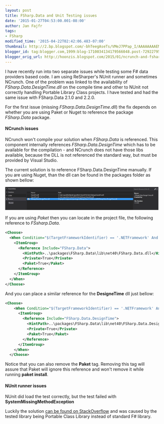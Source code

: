 ```yaml
---
layout: post
title: FSharp.Data and Unit Testing issues
date: '2015-01-27T04:53:00.001-08:00'
author: Jan Fajfr
tags:
- FSharp
modified_time: '2015-04-22T02:42:06.483-07:00'
thumbnail: http://2.bp.blogspot.com/-bhTeegAseTs/VMeJ7PPap_I/AAAAAAAAEMM/Dab5HZms5rM/s72-c/reference_fsharpdata.PNG
blogger_id: tag:blogger.com,1999:blog-1710034134179566048.post-7292279599877960101
blogger_orig_url: http://hoonzis.blogspot.com/2015/01/ncrunch-and-fsharpdata.html
---
```

I have recently run into two separate issues while testing some F\# data providers based code. I am using ReSharper's NUnit runner and sometimes NCrunch. One of the problem was linked to the availability of *FSharp.Data.DesignTime.dll* on the compile time and other to NUnit not correctly handling Portable Library Class projects. I have tested and had the same issue with FSharp.Data 2.1.0 and 2.2.0.

For the first issue (missing *FSharp.Data.DesignTime.dll*) the fix depends on whether you are using Paket or Nuget to reference the package *FSharp.Data* package.

#### NCrunch issues
NCrunch won't compile your solution when *FSharp.Data* is referenced. This component internally references *FSharp.Data.DesignTime* which has to be available for the compilation - and NCrunch does not have those libs available, because the DLL is not referenced the standard way, but must be provided by Visual Studio.

The current solution is to reference FSharp.Data.DesignTime manually. If you are using Nuget, than the dll can be found in the packages folder as shown bellow:

![reference_fsharpdata](https://raw.githubusercontent.com/hoonzis/hoonzis.github.io/master/images/reference_fsharpdata.PNG)

If you are using *Paket* then you can locate in the project file, the following reference to *FSsharp.Data*.

```xml
<Choose>
  <When Condition="$(TargetFrameworkIdentifier) == '.NETFramework' And ($(TargetFrameworkVersion) == 'v4.5' Or $(TargetFrameworkVersion) == 'v4.5.1' Or $(TargetFrameworkVersion) == 'v4.5.2' Or $(TargetFrameworkVersion) == 'v4.5.3' Or $(TargetFrameworkVersion) == 'v4.6')">
    <ItemGroup>
      <Reference Include="FSharp.Data">
        <HintPath>..\packages\FSharp.Data\lib\net40\FSharp.Data.dll</HintPath>
        <Private>True</Private>
        <Paket>True</Paket>
      </Reference>
    </ItemGroup>
  </When>
</Choose>
```

And you can place a similar reference for the **DesigneTime** dll just bellow:

```xml
<Choose>
    <When Condition="$(TargetFrameworkIdentifier) == '.NETFramework' And ($(TargetFrameworkVersion) == 'v4.5' Or $(TargetFrameworkVersion) == 'v4.5.1' Or $(TargetFrameworkVersion) == 'v4.5.2' Or $(TargetFrameworkVersion) == 'v4.5.3' Or $(TargetFrameworkVersion) == 'v4.6')">
      <ItemGroup>
        <Reference Include="FSharp.Data.DesignTime">
          <HintPath>..\packages\FSharp.Data\lib\net40\FSharp.Data.DesignTime.dll</HintPath>
          <Private>True</Private>
          <Paket>True</Paket>
        </Reference>
      </ItemGroup>
    </When>
  </Choose>
```

Notice that you can also remove the **Paket** tag. Removing this tag will assure that Paket will ignore this reference and won't remove it while running **paket install**.

#### NUnit runner issues
NUnit did load the test correctly, but the test failed with **SystemMissingMethodException**

Luckily the solution [can be found on StackOverflow](http://stackoverflow.com/questions/22608519/fsharp-data-system-missingmethodexception-when-calling-freebase-provider-from) and was caused by the tested library being Portable Class Library instead of standard F# library.
